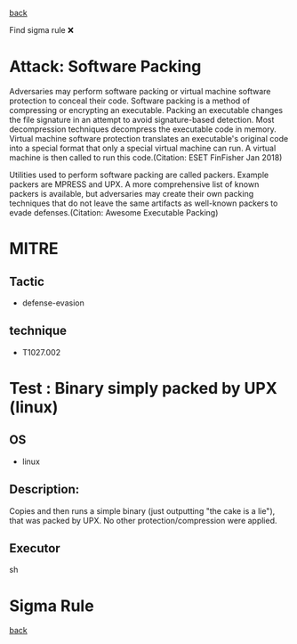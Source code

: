 
[back](../index.md)

Find sigma rule :x: 

# Attack: Software Packing 

Adversaries may perform software packing or virtual machine software protection to conceal their code. Software packing is a method of compressing or encrypting an executable. Packing an executable changes the file signature in an attempt to avoid signature-based detection. Most decompression techniques decompress the executable code in memory. Virtual machine software protection translates an executable's original code into a special format that only a special virtual machine can run. A virtual machine is then called to run this code.(Citation: ESET FinFisher Jan 2018) 

Utilities used to perform software packing are called packers. Example packers are MPRESS and UPX. A more comprehensive list of known packers is available, but adversaries may create their own packing techniques that do not leave the same artifacts as well-known packers to evade defenses.(Citation: Awesome Executable Packing)  

# MITRE
## Tactic
  - defense-evasion


## technique
  - T1027.002


# Test : Binary simply packed by UPX (linux)
## OS
  - linux


## Description:
Copies and then runs a simple binary (just outputting "the cake is a lie"), that was packed by UPX.
No other protection/compression were applied.


## Executor
sh

# Sigma Rule


[back](../index.md)
